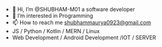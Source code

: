 - 👋 Hi, I’m @SHUBHAM-M01 a software developer
- 👀 I’m interested in Programming
- 📫 How to reach me shubhammaurya0923@gmail.com
- JS / Python / Kotlin / MERN / Linux
- Web Development / Android Development /IOT / SERVER
<!---
SHUBHAM-M01/SHUBHAM-M01 is a ✨ special ✨ repository because its `README.md` (this file) appears on your GitHub profile.
You can click the Preview link to take a look at your changes.
--->
